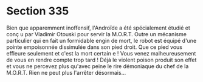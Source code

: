 # Section 335

Bien que apparemment inoffensif, l'Androïde a été spécialement étudié et conç u par
Vladimir Otouski pour servir la M.O.R.T. Outre un mécanisme particulier qui en fait un
formidable engin de mort, le robot est équipé d'une pointe empoisonnée dissimulée dans
son pied droit. Que ce pied vous effleure seulement et c'est la mort certain e ! Vous venez
malheureusement de vous en rendre compte trop tard ! Déjà le violent poison produit son
effet et vous ne percevez plus qu'avec peine le rire démoniaque du chef de la M.O.R.T.
Rien ne peut plus l'arrêter désormais...